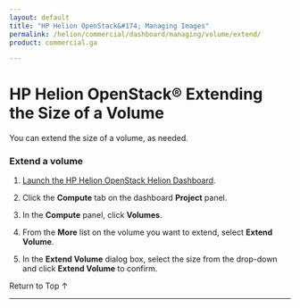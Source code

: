```yaml
---
layout: default
title: "HP Helion OpenStack&#174; Managing Images"
permalink: /helion/commercial/dashboard/managing/volume/extend/
product: commercial.ga

---
```

<!--UNDER REVISION-->

<script>

function PageRefresh {
onLoad="window.refresh"
}

PageRefresh();

</script>

<!--
<p style="font-size: small;"> <a href="/helion/commercial/ga1/install/">&#9664; PREV</a> | <a href="/helion/commercial/ga1/install-overview/">&#9650; UP</a> | <a href="/helion/commercial/ga1/">NEXT &#9654;</a> 
-->

# HP Helion OpenStack&#174; Extending the Size of a Volume

You can extend the size of a volume, as needed.

### Extend a volume ###

1. [Launch the HP Helion OpenStack Helion Dashboard](/helion/openstack/1.1/dashboard/login/).

2. Click the **Compute** tab on the dashboard **Project** panel.

3. In the **Compute** panel, click **Volumes**.

4. From the **More** list on the volume you want to extend, select **Extend Volume**.

5. In the **Extend Volume** dialog box, select the size from the drop-down and click **Extend Volume** to confirm.

<p><a href="#top" style="padding:14px 0px 14px 0px; text-decoration: none;"> Return to Top &#8593; </a>

----
